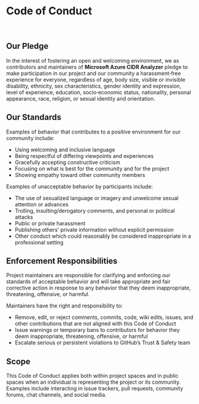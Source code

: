 # Code of Conduct
<br>

## Our Pledge

In the interest of fostering an open and welcoming environment, we as contributors and maintainers of **Microsoft Azure CIDR Analyzer** pledge to make participation in our project and our community a harassment‑free experience for everyone, regardless of age, body size, visible or invisible disability, ethnicity, sex characteristics, gender identity and expression, level of experience, education, socio‑economic status, nationality, personal appearance, race, religion, or sexual identity and orientation.

## Our Standards

Examples of behavior that contributes to a positive environment for our community include:

- Using welcoming and inclusive language  
- Being respectful of differing viewpoints and experiences  
- Gracefully accepting constructive criticism  
- Focusing on what is best for the community and for the project 
- Showing empathy toward other community members  

Examples of unacceptable behavior by participants include:

- The use of sexualized language or imagery and unwelcome sexual attention or advances  
- Trolling, insulting/derogatory comments, and personal or political attacks  
- Public or private harassment  
- Publishing others’ private information without explicit permission  
- Other conduct which could reasonably be considered inappropriate in a professional setting  

## Enforcement Responsibilities

Project maintainers are responsible for clarifying and enforcing our standards of acceptable behavior and will take appropriate and fair corrective action in response to any behavior that they deem inappropriate, threatening, offensive, or harmful.

Maintainers have the right and responsibility to:

- Remove, edit, or reject comments, commits, code, wiki edits, issues, and other contributions that are not aligned with this Code of Conduct  
- Issue warnings or temporary bans to contributors for behavior they deem inappropriate, threatening, offensive, or harmful  
- Escalate serious or persistent violations to GitHub’s Trust & Safety team  

## Scope

This Code of Conduct applies both within project spaces and in public spaces when an individual is representing the project or its community. Examples include interacting in issue trackers, pull requests, community forums, chat channels, and social media.
